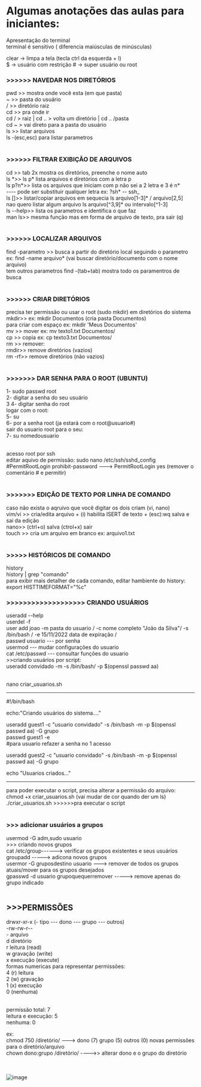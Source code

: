 <h1> Algumas anotações das aulas para iniciantes: </h1>

Apresentação do terminal <br/>
terminal é sensitivo ( diferencia maiúsculas de minúsculas)  <br/>

clear -> limpa a tela (tecla ctrl da esquerda + l)  <br/>
$ -> usuário com restrição # -> super usuário ou root   <br/>

<h3> >>>>>> NAVEDAR NOS DIRETÓRIOS</h3>
pwd >> mostra onde você esta (em que pasta)   <br/>
~   >> pasta do usuário   <br/>
/   >> diretório raiz   <br/>
cd  >> pra onde ir   <br/>
       cd / > raiz | cd .. > volta um diretório | cd .. /pasta  <br/>
       cd ~ > vai direto para a pasta do usuário  <br/>
ls  >> listar arquivos  <br/>
       ls -(esc,esc) para listar parametros   <br/>  <br/>

<h3> >>>>>> FILTRAR EXIBIÇÃO DE ARQUIVOS</h3>
cd  >> tab 2x mostra os diretórios, preenche o nome auto  <br/>
ls *>>  ls p* lista arquivos e diretórios com a letra p  <br/>
ls p?n*>> lista os arquivos que iniciam com p não sei a 2 letra e 3 é n*  <br/>
---- pode ser substituir qualquer letra ex: ?sh* -- ssh_  <br/>
ls []>> listar/copiar arquivos em sequecia ls arquivo[1-3]* / arquivo[2,5]  <br/>
	nao quero listar algum arquivo ls arquivo[^3,9]* ou intervalo[^1-3]  <br/>
ls --help>> lista os parametros e identifica o que faz  <br/>
man ls>> mesma função mas em forma de arquivo de texto, pra sair (q)  <br/>  <br/>
 
<h3> >>>>>> LOCALIZAR ARQUIVOS </h3>
find -parametro >> busca a partir do diretório local seguindo o parametro  <br/>
                ex: find -name arquivo* (vai buscar diretório/documento com o nome arquivo)  <br/>
		tem outros parametros find -(tab+tab) mostra todo os paramentros de busca  <br/>  <br/>

<h3> >>>>>> CRIAR DIRETÓRIOS</h3>
precisa ter permissão ou usar o root (sudo mkdir) em diretórios do sistema  <br/>
mkdir>>  ex: mkdir Documentos (cria pasta Documentos)   <br/>
    	 para criar com espaço ex: mkdir 'Meus Documentos'  <br/>
mv  >> mover ex: mv texto1.txt Documentos/   <br/>
cp  >> copia ex: cp texto3.txt Documentos/  <br/>
rm  >> remover:   <br/>
rmdir>> remove diretórios (vazios)  <br/>
rm -rf>> remove diretórios (não vazios)  <br/>  <br/>

<h3> >>>>>>> DAR SENHA PARA O ROOT (UBUNTU)</h3>
1- sudo passwd root   <br/>
2- digitar a senha do seu usuário  <br/>
3 4- digitar senha do root  <br/>
logar com o root: <br/>
5- su  <br/>
6- por a senha root (ja estará com o root@usuario#)  <br/>
sair do usuario root para o seu: <br/>
7- su nomedousuario  <br/>  <br/>

acesso root por ssh  <br/>
editar aquivo de permissão: sudo nano /etc/ssh/sshd_config  <br/>
#PermitRootLogin prohibit-password ---> PermitRootLogin yes (remover o comentário # e permitir)  <br/>  <br/>


<h3> >>>>>>> EDIÇÃO DE TEXTO POR LINHA DE COMANDO</h3>
caso não exista o aqruivo que você digitar os dois criam (vi, nano)  <br/>
vim/vi >> cria/edita arquivo + (i) habilita ISERT de texto + (esc):wq salva e sai da edição  <br/>
nano>> (ctrl+o) salva (ctrol+x) sair   <br/>
touch >> cria um arquivo em branco ex: arquivo1.txt   <br/>  <br/>
    

<h3> >>>>> HISTÓRICOS DE COMANDO</h3>
history   <br/>
history | grep "comando"   <br/>
para exibir mais detalher de cada comando, editar hambiente do history:  <br/>
export HISTTIMEFORMAT="%c"  <br/>

<h3> >>>>>>>>>>>>>>>>>>> CRIANDO USUÁRIOS</h3>
useradd --help  <br/>
userdel -f  <br/>
user add joao -m pasta do usuario / -c nome completo "João da Silva"/ -s /bin/bash / -e 15/11/2022 data de expiração /   <br/>
passwd usuario --- por senha  <br/>
usermod --- mudar configurações do usuario  <br/>
cat /etc/passwd --- consultar funções do usuario  <br/>
>>criando usuários por script:  <br/>
useradd convidado -m -s /bin/bash/ -p $(openssl passwd aa)  <br/>  <br/>


nano criar_usuarios.sh   <br/>

-------------------------------
#!/bin/bash  <br/>

echo:"Criando usuários do sistema...."  <br/>

useradd guest1 -c "usuario convidado" -s /bin/bash -m -p $(openssl passwd aa) -G grupo  <br/>
passwd guest1 -e   <br/>
#para usuario refazer a senha no 1 acesso  <br/>

useradd guest2 -c "usuario convidado" -s /bin/bash -m -p $(openssl passwd aa) -G grupo  <br/>

echo "Usuarios criados..."  <br/>

--------------------------------

para poder executar o script, precisa alterar a permissão do arquivo:  <br/>
chmod +x criar_usuarios.sh (vai mudar de cor quando der um ls)  <br/>
./criar_usuarios.sh >>>>>>pra executar o script  <br/>  <br/>

<h3> >>> adicionar usuários a grupos</h3>
usermod -G adm,sudo usuario  <br/>
>>> criando novos grupos  <br/>
cat /etc/group------> verificar os grupos existentes e seus usuários  <br/>
groupadd -----> adicona novos grupos  <br/>
usermor -G gruposdestino usuario ---> remover de todos os grupos atuais/mover para os grupos desejados  <br/>
gpasswd -d usuario grupoquequerremover -----> remove apenas do grupo indicado  <br/>  <br/>

<h2> >>>PERMISSÕES</h2>
drwxr-xr-x (- tipo --- dono --- grupo --- outros)  <br/>
-rw-rw-r--  <br/>
- arquivo  <br/>
d diretório  <br/>
r leitura (read)  <br/>
w gravação (write)  <br/>
x execução (execute)  <br/>
formas numericas para representar permissões:  <br/>
4 (r) leitura  <br/>
2 (w) gravação   <br/>
1 (x) execução  <br/>
0 (nenhuma)   <br/>  <br/>

permissão total: 7  <br/>
leitura e execução: 5  <br/>
nenhuma: 0  <br/>

ex:  <br/>
chmod 750 /diretório/ ---> dono (7) grupo (5) outros (0) novas permissões para o diretório/arquivo  <br/>
chown dono:grupo /diretório/  ---->> alterar dono e o grupo do diretório  <br/><br/>
<br/>

![image](https://github.com/brunasiqueira3103/Linux_GitHub_basico/assets/104859742/e5df1a9d-7168-4482-8d13-591942d5b84c)



